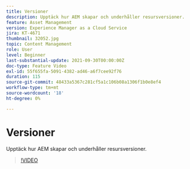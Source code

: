 ```yaml
---
title: Versioner
description: Upptäck hur AEM skapar och underhåller resursversioner.
feature: Asset Management
version: Experience Manager as a Cloud Service
jira: KT-4671
thumbnail: 32052.jpg
topic: Content Management
role: User
level: Beginner
last-substantial-update: 2021-09-30T00:00:00Z
doc-type: Feature Video
exl-id: 55f655fa-5091-4382-ad46-a6f7cee92f76
duration: 115
source-git-commit: 48433a5367c281cf5a1c106b08a1306f1b0e8ef4
workflow-type: tm+mt
source-wordcount: '18'
ht-degree: 0%

---
```


# Versioner

Upptäck hur AEM skapar och underhåller resursversioner.

>[!VIDEO](https://video.tv.adobe.com/v/32052?quality=12&learn=on)
